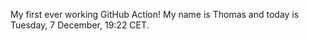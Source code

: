 My first ever working GitHub Action!
My name is Thomas and today is Tuesday, 7 December, 19:22 CET. 
